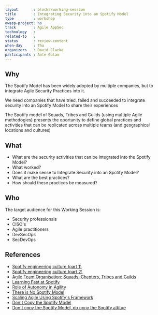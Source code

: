 ```yaml
---
layout       : blocks/working-session
title        : Integrating Security into an Spotify Model
type         : workshop
owasp-project: no
track        : Agile AppSec
technology   :
related-to   :
status       : review-content
when-day     : Thu
organizers   : David Clarke
participants : Ante Gulam
---
```


## Why

The Spotify Model has been widely adopted by multiple companies, but to integrate Agile Security Practices into it.

We need companies that have tried, failed and succeeded to integrate security into an Spotify Model to share their experiences

The Spotify model of Squads, Tribes and Guilds (using multiple Agile methodogies) presents the oportunity to define global practices and
activities that can be replicated across multiple teams (and geographical locations and cultures)

## What

 - What are the security activities that can be integrated into the Spotify Model?
 - What worked?
 - Does it make sense to Integrate Security into an Spotify Model?
 - What are the best practices?
 - How should these practices be measured?

## Who

The target audience for this Working Session is:

- Security professionals
- CISO's
- Agile practitioners
- DevSecOps
- SecDevOps

## References

 - [Spotify engineering culture (part 1)](https://labs.spotify.com/2014/03/27/spotify-engineering-culture-part-1/)
 - [Spotify engineering culture (part 2)](https://labs.spotify.com/2014/09/20/spotify-engineering-culture-part-2/)
 - [Agile Team Organisation: Squads, Chapters, Tribes and Guilds](http://www.full-stackagile.com/2016/02/14/team-organisation-squads-chapters-tribes-and-guilds/)
 - [Learning Fast at Spotify](https://www.infoq.com/interviews/learning-fast-spotify-marcus)
 - [Role of Autonomy in Agility](https://www.infoq.com/news/2015/10/autonomy-agility)
 - [There is No Spotify Model](https://www.infoq.com/presentations/spotify-culture-stc)
 - [Scaling Agile Using Spotify's Framework](https://www.scrumalliance.org/community/articles/2015/december/scaling-agile-using-spotify-s-framework)
 - [Don't Copy the Spotify Model](https://www.infoq.com/news/2016/10/no-spotify-model)
 - [Don't copy the Spotify Model, do copy the Spotify attitue](https://www.happymelly.com/dont-copy-spotify-model)